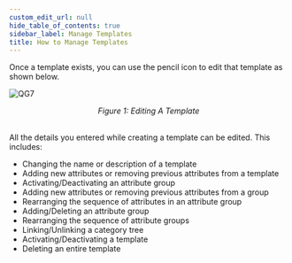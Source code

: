 ```yaml
---
custom_edit_url: null
hide_table_of_contents: true
sidebar_label: Manage Templates
title: How to Manage Templates
---
```


Once a template exists, you can use the pencil icon to edit that template as shown below.

![QG7](https://cdn.pixelbin.io/v2/doc/original/vms/template/template-edit.png)
<center><em>Figure 1: Editing A Template</em></center><br />

All the details you entered while creating a template can be edited. This includes:

* Changing the name or description of a template
* Adding new attributes or removing previous attributes from a template
* Activating/Deactivating an attribute group
* Adding new attributes or removing previous attributes from a group
* Rearranging the sequence of attributes in an attribute group
* Adding/Deleting an attribute group
* Rearranging the sequence of attribute groups
* Linking/Unlinking a category tree
* Activating/Deactivating a template
* Deleting an entire template
